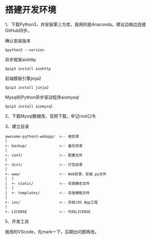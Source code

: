 # 搭建开发环境

1、下载Python3，并安装第三方库，我用的是Anaconda。建议边做边连接GitHub同步。

确认安装版本

```
$python3 --version 
```

异步框架aiohttp

```
$pip3 install aiohttp
```

前端模板引擎jinja2

```
$pip3 install jinja2
```

Mysql的Python异步驱动程序aiomysql

```
$pip3 install aiomysql
```

2、下载Mysql数据库，官网下载，牢记root口令

3、建立目录

```
awesome-python3-webapp/  <-- 根目录
|
+- backup/               <-- 备份目录
|
+- conf/                 <-- 配置文件
|
+- dist/                 <-- 打包目录
|
+- www/                  <-- Web目录，存放.py文件
|  |
|  +- static/            <-- 存放静态文件
|  |
|  +- templates/         <-- 存放模板文件
|
+- ios/                  <-- 存放iOS App工程
|
+- LICENSE               <-- 代码LICENSE
```

5、开发工具

我用的VScode，先mark一下，后期出问题再改。